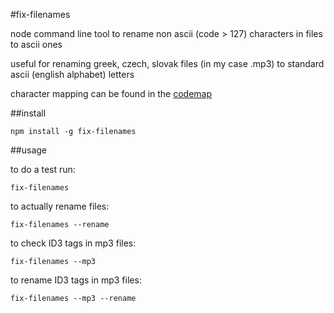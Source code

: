 #fix-filenames

node command line tool to rename non ascii (code > 127) characters in files to ascii ones

useful for renaming greek, czech, slovak files (in my case .mp3) to standard ascii (english alphabet) letters

character mapping can be found in the [codemap](codemap.js)

##install

```
npm install -g fix-filenames
```

##usage

to do a test run:

```
fix-filenames
```

to actually rename files:

```
fix-filenames --rename
```

to check ID3 tags in mp3 files:
```
fix-filenames --mp3
```

to rename ID3 tags in mp3 files:

```
fix-filenames --mp3 --rename
```

